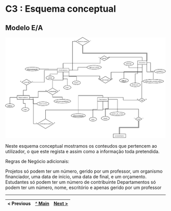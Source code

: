 # C3 : Esquema conceptual

## Modelo E/A

<img title="Diagrama" alt="Diagrama" src="/Momento 2 - G04/Diagram1.png">

Neste esquema conceptual mostramos os conteudos que pertencem ao utilizador, o que este regista e assim como a informação toda pretendida.

Regras de Negócio adicionais:

Projetos só podem ter um número, gerido por um professor, um organismo financiador, uma data de início, uma data de final, e um orçamento.
Estudantes só podem ter um número de contribuinte
Departamentos só podem ter um número, nome, escritório e apenas gerido por um professor


---
< Previous | [^ Main](https://github.com/JoseMSoares/TCM22-SIBD-G04) | [Next >](rei04.md)
:--- | :---: | ---: 